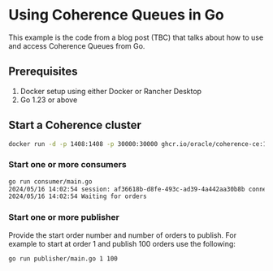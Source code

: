 # Using Coherence Queues in Go

This example is the code from a blog post (TBC) that talks about how to use and
access Coherence Queues from Go.

## Prerequisites

1. Docker setup using either Docker or Rancher Desktop
2. Go 1.23 or above

## Start a Coherence cluster

```bash
docker run -d -p 1408:1408 -p 30000:30000 ghcr.io/oracle/coherence-ce:14.1.2-0-1-java17
```

### Start one or more consumers

```bash
go run consumer/main.go 
2024/05/16 14:02:54 session: af36618b-d8fe-493c-ad39-4a442aa30b8b connected to address localhost:1408
2024/05/16 14:02:54 Waiting for orders
```

### Start one or more publisher

Provide the start order number and number of orders to publish. 
For example to start at order 1 and publish 100 orders use the following:

```bash
go run publisher/main.go 1 100
```